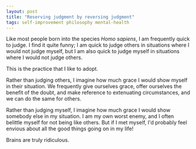 ```yaml
---
layout: post
title: "Reserving judgment by reversing judgment"
tags: self-improvement philosophy mental-health
---
```


Like most people born into the species *Homo sapiens*, I am frequently quick to judge. I find it quite funny; I am quick to judge others in situations where I would not judge myself, but I am also quick to judge myself in situations where I would not judge others.

This is the practice that I like to adopt.

Rather than judging others, I imagine how much grace I would show myself in their situation. We frequently give ourselves grace, offer ourselves the benefit of the doubt, and make reference to extenuating circumstances, and we can do the same for others.

Rather than judging myself, I imagine how much grace I would show somebody else in my situation. I am my own worst enemy, and I often belittle myself for not being like others. But if I met myself, I'd probably feel envious about all the good things going on in my life!

Brains are truly ridiculous.
